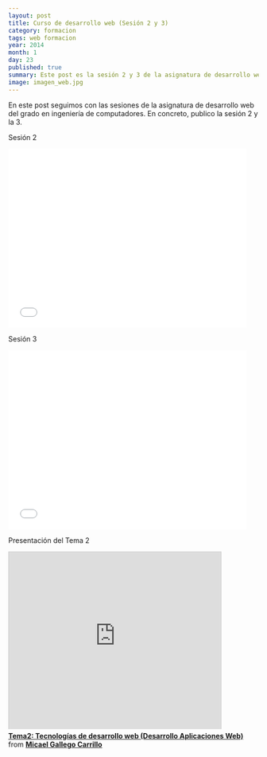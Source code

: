```yaml
---
layout: post
title: Curso de desarrollo web (Sesión 2 y 3)
category: formacion
tags: web formacion
year: 2014
month: 1
day: 23
published: true
summary: Este post es la sesión 2 y 3 de la asignatura de desarrollo web que estoy impartiendo en la Universidad Rey Juan Carlos. En ellas terminamos el tema 1 de introducción y empezamos el tema 2 de tecnologías en el desarrollo web.
image: imagen_web.jpg
---
```


En este post seguimos con las sesiones de la asignatura de desarrollo web del grado en ingeniería de computadores. En concreto, publico la sesión 2 y la 3.

Sesión 2

<iframe width="480" height="360" src="//www.youtube.com/embed/4Cfh2pODXok" frameborder="0" allowfullscreen></iframe>
<br/>

Sesión 3

<iframe width="480" height="360" src="//www.youtube.com/embed/7YUB_DUiJyU" frameborder="0" allowfullscreen></iframe>

<br/>

Presentación del Tema 2

<iframe src="http://www.slideshare.net/slideshow/embed_code/30337751" width="427" height="356" frameborder="0" marginwidth="0" marginheight="0" scrolling="no" style="border:1px solid #CCC; border-width:1px 1px 0; margin-bottom:5px; max-width: 100%;" allowfullscreen> </iframe> <div style="margin-bottom:5px"> <strong> <a href="https://www.slideshare.net/micaelgallego/tema2-tecnologas-de-desarrollo-de-aplicaciones-web" title="Tema2: Tecnologías de desarrollo web (Desarrollo Aplicaciones Web)" target="_blank">Tema2: Tecnologías de desarrollo web (Desarrollo Aplicaciones Web)</a> </strong> from <strong><a href="http://www.slideshare.net/micaelgallego" target="_blank">Micael Gallego Carrillo</a></strong> </div>

